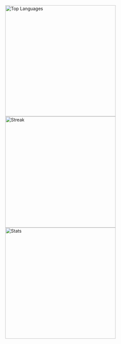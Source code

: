 <img src="https://github-readme-stats.vercel.app/api/top-langs/?username=JoaoBitelo&theme=tokyonight&show_icons=true&hide_border=true&layout=compact" alt="Top Languages" width="350" />

<img src="https://github-readme-streak-stats.herokuapp.com/?user=JoaoBitelo&theme=tokyonight&hide_border=true" alt="Streak" width="350" />

<img src="https://github-readme-stats.vercel.app/api?username=JoaoBitelo&theme=tokyonight&show_icons=true&hide_border=true&count_private=true" alt="Stats" width="350" />

